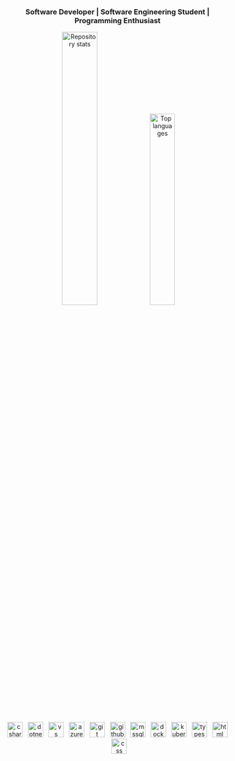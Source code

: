 <div align="center">
  <h3>Software Developer | Software Engineering Student | Programming Enthusiast</h3>
</div>

<div align="center">
  <img src="https://github-readme-stats.vercel.app/api?username=mucnjakf&count_private=true&show_icons=true&theme=github_dark" alt="Repository stats" width="40%" />
  <img src="https://github-readme-stats.vercel.app/api/top-langs/?username=mucnjakf&layout=compact&theme=github_dark" alt="Top languages" width="33.5%" />
</div>

</br>

<div align="center">  
  <img src="https://cdn.jsdelivr.net/gh/devicons/devicon/icons/csharp/csharp-original.svg" alt="csharp" width="35" /> &nbsp;
  <img src="https://cdn.jsdelivr.net/gh/devicons/devicon/icons/dotnetcore/dotnetcore-original.svg" alt="dotnet core" width="35" /> &nbsp;      
  <img src="https://cdn.jsdelivr.net/gh/devicons/devicon/icons/visualstudio/visualstudio-plain.svg" alt="vs" width="35" /> &nbsp;  
  <img src="https://cdn.jsdelivr.net/gh/devicons/devicon/icons/azure/azure-original.svg" alt="azure" width="35" /> &nbsp;    
  <img src="https://cdn.jsdelivr.net/gh/devicons/devicon/icons/git/git-original.svg" alt="git" width="35" /> &nbsp;
  <img src="https://cdn.jsdelivr.net/gh/devicons/devicon/icons/github/github-original.svg" alt="github" width="35" /> &nbsp;  
  <img src="https://cdn.jsdelivr.net/gh/devicons/devicon/icons/microsoftsqlserver/microsoftsqlserver-plain.svg" alt="mssqlserver" width="35" /> &nbsp;  
  <img src="https://cdn.jsdelivr.net/gh/devicons/devicon/icons/docker/docker-original.svg" alt="docker" width="35" /> &nbsp;
  <img src="https://cdn.jsdelivr.net/gh/devicons/devicon/icons/kubernetes/kubernetes-plain.svg" alt="kubernetes" width="35" /> &nbsp;
  <img src="https://cdn.jsdelivr.net/gh/devicons/devicon/icons/typescript/typescript-original.svg" alt="typescript" width="35" /> &nbsp;
  <img src="https://cdn.jsdelivr.net/gh/devicons/devicon/icons/html5/html5-original.svg" alt="html" width="35" /> &nbsp;
  <img src="https://cdn.jsdelivr.net/gh/devicons/devicon/icons/css3/css3-original.svg" alt="css" width="35" />  
</div>
